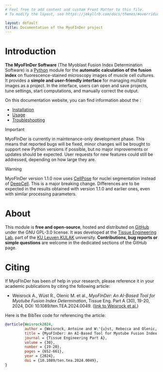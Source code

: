 ```yaml
---
# Feel free to add content and custom Front Matter to this file.
# To modify the layout, see https://jekyllrb.com/docs/themes/#overriding-theme-defaults

layout: default
title: Documentation of the MyoFInDer project
---
```


# Introduction

**The MyoFInDer Software** (The Myoblast Fusion Index Determination Software) 
is a [Python](https://www.python.org/) module for the **automatic calculation 
of the fusion index** on fluorescence-stained microscopy images of muscle cell 
cultures. It provides a **simple and user-friendly interface** for managing 
multiple images as a project. In the interface, users can open and save 
projects, tune settings, start computations, and manually correct the output. 

On this documentation website, you can find information about the :

- [Installation](installation.markdown)
- [Usage](usage.markdown)
- [Troubleshooting](troubleshooting.markdown)

> [!IMPORTANT]
> MyoFInDer is currently in maintenance-only development phase. This means that
> reported bugs will be fixed, minor changes will be brought to support new
> Python versions if possible, but no major improvements or updates should be 
> expected. User requests for new features could still be addressed, depending
> on how large they are.

> [!WARNING]
> MyoFInDer version 1.1.0 now uses [CellPose](https://www.cellpose.org/) for 
> nuclei segmentation instead of [DeepCell](https://www.deepcell.org/). This is
> a major breaking change. Differences are to be expected in the results 
> obtained with version 1.1.0 and earlier ones, even with similar processing
> parameters.

# About

This module is **free and open-source**, hosted and distributed on 
[GitHub](https://github.com/TissueEngineeringLab/MyoFInDer) under the GNU 
GPL-3.0 license. It was developed at the
[Tissue Engineering Lab](https://tissueengineering.kuleuven-kulak.be/), part of
the [KU Leuven KULAK](https://kulak.kuleuven.be/) university. **Contributions,
bug reports or simple questions** are welcome in the dedicated sections of the
GitHub page.

# Citing

If MyoFInDer has been of help in your research, please reference it in your 
academic publications by citing the following article:

- Weisrock A., Wüst R., Olenic M. et al., *MyoFInDer: An AI-Based Tool for 
Myotube Fusion Index Determination*, Tissue Eng. Part A (30), 19-20, 2024, 
DOI: 10.1089/ten.TEA.2024.0049. 
([link to Weisrock et al.](https://www.liebertpub.com/doi/10.1089/ten.tea.2024.0049))

Here is the BibTex code for referencing the article:

```bibtex
@article{Weisrock2024,
         author = {Weisrock, Antoine and W\"{u}st, Rebecca and Olenic, Maria and Lecomte-Grosbras, Pauline and Thorrez, Lieven},
         title = {MyoFInDer: An AI-Based Tool for Myotube Fusion Index Determination},
         journal = {Tissue Engineering Part A},
         volume = {30},
         number = {19-20},
         pages = {652-661},
         year = {2024},
         doi = {10.1089/ten.tea.2024.0049},
}
```
